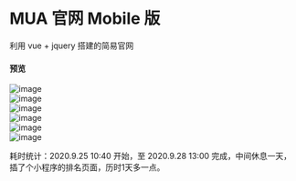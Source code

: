 # MUA 官网 Mobile 版
利用 vue + jquery 搭建的简易官网

#### 预览
![image](https://github.com/vc0754/mua_website_mobile/blob/master/previews/01.jpg)  
![image](https://github.com/vc0754/mua_website_mobile/blob/master/previews/02.jpg)  
![image](https://github.com/vc0754/mua_website_mobile/blob/master/previews/03.jpg)  
![image](https://github.com/vc0754/mua_website_mobile/blob/master/previews/04.jpg)  
![image](https://github.com/vc0754/mua_website_mobile/blob/master/previews/05.jpg)  
![image](https://github.com/vc0754/mua_website_mobile/blob/master/previews/06.jpg)  


耗时统计：2020.9.25 10:40 开始，至 2020.9.28 13:00 完成，中间休息一天，插了个小程序的排名页面，历时1天多一点。 
